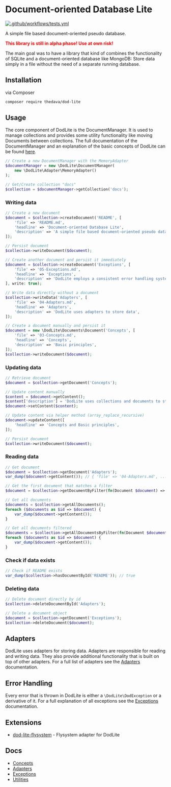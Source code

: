 # Document-oriented Database Lite

[![.github/workflows/tests.yml](https://github.com/thedava/dod-lite/actions/workflows/tests.yml/badge.svg)](https://github.com/thedava/dod-lite/actions/workflows/tests.yml)

A simple file based document-oriented pseudo database.

<strong style="color: red;">This library is still in alpha phase! Use at own risk!</strong>

The main goal was to have a library that kind of combines the functionality of SQLite and a document-oriented database like MongoDB:
Store data simply in a file without the need of a separate running database.

## Installation

via Composer

```bash
composer require thedava/dod-lite
```

## Usage

The core component of DodLite is the DocumentManager. It is used to manage collections and provides some utility functionality like moving Documents between collections.
The full documentation of the DocumentManager and an explanation of the basic concepts of DodLite can be found [here](docs/03-Concepts.md).

```php
// Create a new DocumentManager with the MemoryAdapter
$documentManager = new \DodLite\DocumentManager(
    new \DodLite\Adapter\MemoryAdapter()
);

// Get/Create collection "docs"
$collection = $documentManager->getCollection('docs');
```

### Writing data

```php
// Create a new document
$document = $collection->createDocument('README', [
    'file' => 'README.md',
    'headline' => 'Document-oriented Database Lite',
    'description' => 'A simple file based document-oriented pseudo database.',
]);

// Persist document
$collection->writeDocument($document);

// Create another document and persist it immediately
$document = $collection->createDocument('Exceptions', [
    'file' => '05-Exceptions.md',
    'headline' => 'Exceptions',
    'description' => 'DodLite employs a consistent error handling system',
], write: true);

// Write data directly without a document
$collection->writeData('Adapters', [
    'file' => '04-Adapters.md',
    'headline' => 'Adapters',
    'description' => 'DodLite uses adapters to store data',
]);

// Create a document manually and persist it
$document = new \DodLite\Documents\Document('Concepts', [
    'file' => '03-Concepts.md',
    'headline' => 'Concepts',
    'description' => 'Basic principles',
]);
$collection->writeDocument($document);
```

### Updating data

```php
// Retrieve document
$document = $collection->getDocument('Concepts');

// Update content manually
$content = $document->getContent();
$content['description'] = 'DodLite uses collections and documents to store data';
$document->setContent($content);

// Update content via helper method (array_replace_recursive)
$document->updateContent([
    'headline' => 'Concepts and Basic principles',
]);

// Persist document
$collection->writeDocument($document);
```

### Reading data

```php
// Get document
$document = $collection->getDocument('Adapters');
var_dump($document->getContent()); // { 'file' => '04-Adapters.md', ... }

// Get the first document that matches a filter
$document = $collection->getDocumentByFilter(fn(Document $document) => $document->getContent()['file'] === '05-Exceptions.md');

// Get all documents
$documents = $collection->getAllDocuments();
foreach ($documents as $id => $document) {
    var_dump($document->getContent());
}

// Get all documents filtered
$documents = $collection->getAllDocumentsByFilter(fn(Document $document) => str_ends_with($document->getContent()['file'], '.md'));
foreach ($documents as $id => $document) {
    var_dump($document->getContent());
}
```

### Check if data exists

```php
// Check if README exists
var_dump($collection->hasDocumentById('README')); // true
```

### Deleting data

```php
// Delete document directly by id
$collection->deleteDocumentById('Adapters');

// Delete a document object
$document = $collection->getDocument('Exceptions');
$collection->deleteDocument($document);
```

## Adapters

DodLite uses adapters for storing data. Adapters are responsible for reading and writing data. They also provide additional functionality that is built on top of other adapters.
For a full list of adapters see the [Adapters](docs/04-Adapters.md) documentation.


## Error Handling

Every error that is thrown in DodLite is either a `\DodLite\DodException` or a derivative of it.
For a full explanation of all exceptions see the [Exceptions](docs/05-Exceptions.md) documentation.

## Extensions

* [dod-lite-flysystem](https://github.com/thedava/dod-lite-flysystem) - Flysystem adapter for DodLite

## Docs

* [Concepts](docs/03-Concepts.md)
* [Adapters](docs/04-Adapters.md)
* [Exceptions](docs/05-Exceptions.md)
* [Utilities](docs/06-Utils.md)

